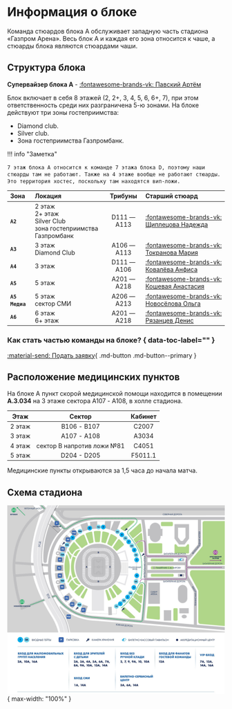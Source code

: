 # Информация о блоке
Команда стюардов блока А обслуживает западную часть стадиона «Газпром Арена». Весь блок А и каждая его зона относится к чаше, а стюарды блока являются стюардами чаши.

## Структура блока

**Супервайзер блока А** - [:fontawesome-brands-vk: Павский Артём](https://vk.com/id9241188)

Блок включает в себя 8 этажей (2, 2+, 3, 4, 5, 6, 6+, 7), при этом ответственность среди них разграничена 5-ю зонами. На блоке действуют три зоны гостеприимства:

* Diamond club.
* Silver club.
* Зона гостеприимства Газпромбанк.

!!! info "Заметка"
    
    7 этаж блока A относится к команде 7 этажа блока D, поэтому наши стюарды там не работают. Также на 4 этаже вообще не работают стюарды. Это территория хостес, поскольку там находятся вип-ложи.
    
| Зона | Локация | Трибуны | Старший стюард |
| :-- | :-- | :--: | :-- |
| **`A2`** | 2 этаж<br>2+ этаж<br>Silver Club<br>зона гостеприимства Газпромбанк | D111 — A113 | [:fontawesome-brands-vk: Щиплецова Надежда](https://vk.com/nadyaschipl) |
| **`A3`** | 3 этаж<br>Diamond Club | A106 — A113 | [:fontawesome-brands-vk: Токранова Мария](https://vk.com/tokranovamari) |
| **`A4`** | 3 этаж | D111 — A106 | [:fontawesome-brands-vk: Ковалёва Анфиса](https://vk.com/anfisakov) |
| **`A5`** | 5 этаж | А201 — А218 | [:fontawesome-brands-vk: Кошевая Анастасия](https://vk.com/id25374416) |
| **`A5 Медиа`** | 5 этаж<br>сектор СМИ | А206 — А213 | [:fontawesome-brands-vk: Новосёлова Ольга](https://vk.com/novo.olga) |
| **`A6`** | 6 этаж<br>6+ этаж | А201 — А218 | [:fontawesome-brands-vk: Рязанцев Денис](https://vk.com/albums68710933) |

### Как стать частью команды на блоке? { data-toc-label="" }

[:material-send: Подать заявку](https://forms.gle/E8k9f4WAYLC4x2eq5){ .md-button .md-button--primary }

## Расположение медицинских пунктов

На блоке А пункт скорой медицинской помощи находится в помещении **А.3.034** на 3 этаже сектора А107 - A108, в холле стадиона.

| Этаж | Сектор | Кабинет |
| :---: | :---: | :---: |
| 2 этаж | В106 - B107 | С2007 |
| 3 этаж | А107 - A108 | А3034 |
| 4 этаж | сектор B напротив ложи №81 | С4051 |
| 5 этаж | D204 - D205 | F5011.1 |

Медицинские пункты открываются за 1,5 часа до начала матча.

## Схема стадиона

![](../../assets/images/stadium.jpg){ max-width: "100%" }
